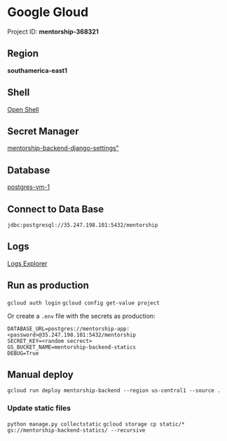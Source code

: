 # Google Gloud

Project ID: **mentorship-368321**

## Region

**southamerica-east1**

## Shell

[Open Shell](https://console.cloud.google.com/welcome?project=mentorship-368321&cloudshell=true)

## Secret Manager

[mentorship-backend-django-settings"](https://console.cloud.google.com/security/secret-manager/secret/mentorship-backend-django-settings/versions?project=mentorship-368321)

## Database

[postgres-vm-1](https://console.cloud.google.com/compute/instancesDetail/zones/southamerica-east1-b/instances/postgres-vm-1?project=mentorship-368321)

## Connect to Data Base

`jdbc:postgresql://35.247.198.101:5432/mentorship`

## Logs

[Logs Explorer](https://console.cloud.google.com/logs/query;project=mentorship-368321?project=mentorship-368321)

## Run as production

`gcloud auth login`
`gcloud config get-value project`


Or create a `.env` file with the secrets as production:

```
DATABASE_URL=postgres://mentorship-app:<password>@35.247.198.101:5432/mentorship
SECRET_KEY=<random secrect>
GS_BUCKET_NAME=mentorship-backend-statics
DEBUG=True
```

## Manual deploy

`gcloud run deploy mentorship-backend --region us-central1 --source .`

### Update static files

`python manage.py collectstatic`
`gcloud storage cp static/* gs://mentorship-backend-statics/ --recursive`
